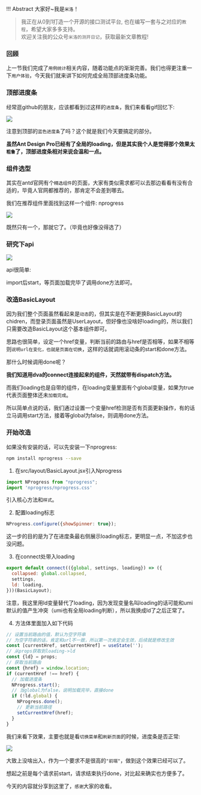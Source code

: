 !!! Abstract 大家好~我是`米洛`！<br/>
> 我正在从0到1打造一个开源的接口测试平台, 也在编写一套与之对应的`教程`，希望大家多多支持。<br/>
> 欢迎关注我的公众号`米洛的测开日记`，获取最新文章教程! 


### 回顾

  上一节我们完成了`用例统计`相关内容，随着功能点的渐渐完善。我们也得更注重一下`用户体验`，今天我们就来讲下如何完成全局顶部进度条功能。
  
  
### 顶部进度条

  经常逛github的朋友，应该都看到过这样的`进度条`，我们来看看gif回忆下:
  
  
![](https://static.pity.fun/picture/2022-1-31/1643603250239-33.gif)

  注意到顶部的`蓝色进度条`了吗？这个就是我们今天要搞定的部分。
  
  **虽然Ant Design Pro已经有了全局的loading，但是其实我个人是觉得那个效果太`粗鲁`了，顶部进度条相对来说会温和一点。**

### 组件选型

  其实在antd官网有个`精选组件`的页面，大家有类似需求都可以去那边看看有没有合适的，毕竟人官网都推荐的，那肯定不会差到哪去。
  
  我们在推荐组件里面找到这样一个组件: nprogress
  
![](https://static.pity.fun/picture/2022-1-31/1643603447718-image.png)

  既然只有一个，那就它了。（毕竟也好像没得选了）
  
### 研究下api

![](https://static.pity.fun/picture/2022-1-31/1643604112286-image.png)

  api很简单:
  
  import后start，等页面加载完毕了调用done方法即可。
  
### 改造BasicLayout

  因为我们整个页面虽然看起来是`动态`的，但其实是在不断更换BasicLayout的chidren，而登录页面虽然是UserLayout，但好像也没啥好loading的，所以我们只需要改造BasicLayout这个基本组件即可。
  
  思路也很简单，设定一个href变量，判断当前的路由与href是否相等，如果不相等则`说明url在变化，也就是页面在切换`，这样的话就调用滚动条的start和done方法。
  
  那什么时候调用done呢？
  
  **我们知道用dva的connect连接起来的组件，天然就带有dispatch方法。**
  
  而我们loading也是自带的组件，在loading变量里面有个global变量，如果为true代表页面整体还未`加载完成`。
  
  所以简单点说的话，我们通过设置一个变量href检测是否有页面更新操作，有的话立马调用start方法，接着等global为false，则调用done方法。
  
### 开始改造

  如果没有安装的话，可以先安装一下nprogress:
  
```bash
npm install nprogress --save
```

1. 在src/layout/BasicLayout.jsx引入Nprogress

```jsx
import NProgress from "nprogress";
import 'nprogress/nprogress.css'
```

  引入核心方法和`样式`。
  
2. 配置loading标志

```jsx
NProgress.configure({showSpinner: true});
```

  这一步的目的是为了在进度条最右侧展示loading标志，更明显一点，不加这步也没问题。
  
3. 在connect处带入loading

```jsx
export default connect(({global, settings, loading}) => ({
  collapsed: global.collapsed,
  settings,
  ld: loading,
}))(BasicLayout);
```

  注意，我这里用ld变量替代了loading，因为发现变量名叫loading的话可能和umi默认的值产生冲突（umi也有全局loading判断），所以我换成ld了之后正常了。
  
4. 方法体里面加入如下代码

```jsx
// 设置当前路由的值，默认为空字符串
// 为空字符串的话，肯定和url不一致，所以第一次肯定会生效，后续就是修改生效
const [currentHref, setCurrentHref] = useState('');
// 从props获取到loading->ld
const {ld} = props;
// 获取当前路由
const {href} = window.location;
if (currentHref !== href) {
  // 加载进度条
  NProgress.start();
  // 当global为false，说明加载完毕，直接done
  if (!ld.global) {
    NProgress.done();
    // 更新当前路径
    setCurrentHref(href);
  }
}

```

  我们来看下效果，主要也就是看`切换菜单`和`刷新页面`的时候，进度条是否正常:
  
![](https://static.pity.fun/picture/2022-1-31/1643616583941-4.gif)

  大致上没啥出入，作为一个要求不是很高的`"前端"`，做到这个效果已经可以了。
  
  想起之前是每个请求前start，请求结束执行done，对比起来确实也方便多了。
  
  今天的内容就分享到这里了，`感谢`大家的收看。
  
